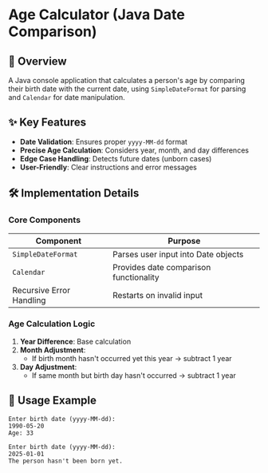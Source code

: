 # Age Calculator (Java Date Comparison)

## 📅 Overview
A Java console application that calculates a person's age by comparing their birth date with the current date, using `SimpleDateFormat` for parsing and `Calendar` for date manipulation.

## ✨ Key Features
- **Date Validation**: Ensures proper `yyyy-MM-dd` format
- **Precise Age Calculation**: Considers year, month, and day differences
- **Edge Case Handling**: Detects future dates (unborn cases)
- **User-Friendly**: Clear instructions and error messages

## 🛠 Implementation Details

### Core Components
| Component               | Purpose                                  |
|-------------------------|------------------------------------------|
| `SimpleDateFormat`      | Parses user input into Date objects      |
| `Calendar`              | Provides date comparison functionality   |
| Recursive Error Handling| Restarts on invalid input                |

### Age Calculation Logic
1. **Year Difference**: Base calculation
2. **Month Adjustment**:
    - If birth month hasn't occurred yet this year → subtract 1 year
3. **Day Adjustment**:
    - If same month but birth day hasn't occurred → subtract 1 year

## 🚀 Usage Example
```plaintext
Enter birth date (yyyy-MM-dd): 
1990-05-20
Age: 33

Enter birth date (yyyy-MM-dd):
2025-01-01
The person hasn't been born yet.